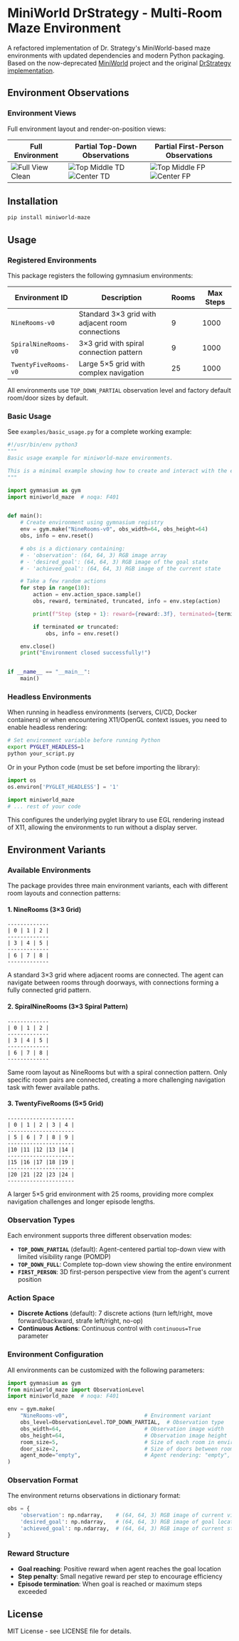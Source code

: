 # MiniWorld DrStrategy - Multi-Room Maze Environment

A refactored implementation of Dr. Strategy's MiniWorld-based maze environments with updated dependencies and modern Python packaging. Based on the now-deprecated [MiniWorld](https://github.com/Farama-Foundation/Miniworld) project and the original [DrStrategy implementation](https://github.com/ahn-ml/drstrategy).

## Environment Observations

### Environment Views
Full environment layout and render-on-position views:

| Full Environment | Partial Top-Down Observations | Partial First-Person Observations |
|---|---|---|
| ![Full View Clean](assets/images/full_view_clean.png) | ![Top Middle TD](assets/images/render_on_pos_1_top_middle_room_topdown.png) ![Center TD](assets/images/render_on_pos_3_environment_center_topdown.png) | ![Top Middle FP](assets/images/render_on_pos_1_top_middle_room_firstperson.png) ![Center FP](assets/images/render_on_pos_3_environment_center_firstperson.png) |

## Installation

```bash
pip install miniworld-maze
```

## Usage

### Registered Environments

This package registers the following gymnasium environments:

| Environment ID | Description | Rooms | Max Steps |
|---|---|---|---|
| `NineRooms-v0` | Standard 3×3 grid with adjacent room connections | 9 | 1000 |
| `SpiralNineRooms-v0` | 3×3 grid with spiral connection pattern | 9 | 1000 |
| `TwentyFiveRooms-v0` | Large 5×5 grid with complex navigation | 25 | 1000 |

All environments use `TOP_DOWN_PARTIAL` observation level and factory default room/door sizes by default.

### Basic Usage

See `examples/basic_usage.py` for a complete working example:

```python
#!/usr/bin/env python3
"""
Basic usage example for miniworld-maze environments.

This is a minimal example showing how to create and interact with the environment.
"""

import gymnasium as gym
import miniworld_maze  # noqa: F401


def main():
    # Create environment using gymnasium registry
    env = gym.make("NineRooms-v0", obs_width=64, obs_height=64)
    obs, info = env.reset()

    # obs is a dictionary containing:
    # - 'observation': (64, 64, 3) RGB image array
    # - 'desired_goal': (64, 64, 3) RGB image of the goal state
    # - 'achieved_goal': (64, 64, 3) RGB image of the current state

    # Take a few random actions
    for step in range(10):
        action = env.action_space.sample()
        obs, reward, terminated, truncated, info = env.step(action)

        print(f"Step {step + 1}: reward={reward:.3f}, terminated={terminated}")

        if terminated or truncated:
            obs, info = env.reset()

    env.close()
    print("Environment closed successfully!")


if __name__ == "__main__":
    main()
```

### Headless Environments

When running in headless environments (servers, CI/CD, Docker containers) or when encountering X11/OpenGL context issues, you need to enable headless rendering:

```bash
# Set environment variable before running Python
export PYGLET_HEADLESS=1
python your_script.py
```

Or in your Python code (must be set before importing the library):

```python
import os
os.environ['PYGLET_HEADLESS'] = '1'

import miniworld_maze
# ... rest of your code
```

This configures the underlying pyglet library to use EGL rendering instead of X11, allowing the environments to run without a display server.

## Environment Variants

### Available Environments

The package provides three main environment variants, each with different room layouts and connection patterns:

#### 1. NineRooms (3×3 Grid)
```
-------------
| 0 | 1 | 2 |
-------------
| 3 | 4 | 5 |
-------------
| 6 | 7 | 8 |
-------------
```
A standard 3×3 grid where adjacent rooms are connected. The agent can navigate between rooms through doorways, with connections forming a fully connected grid pattern.

#### 2. SpiralNineRooms (3×3 Spiral Pattern)
```
-------------
| 0 | 1 | 2 |
-------------
| 3 | 4 | 5 |
-------------
| 6 | 7 | 8 |
-------------
```
Same room layout as NineRooms but with a spiral connection pattern. Only specific room pairs are connected, creating a more challenging navigation task with fewer available paths.

#### 3. TwentyFiveRooms (5×5 Grid)
```
---------------------
| 0 | 1 | 2 | 3 | 4 |
---------------------
| 5 | 6 | 7 | 8 | 9 |
---------------------
|10 |11 |12 |13 |14 |
---------------------
|15 |16 |17 |18 |19 |
---------------------
|20 |21 |22 |23 |24 |
---------------------
```
A larger 5×5 grid environment with 25 rooms, providing more complex navigation challenges and longer episode lengths.

### Observation Types

Each environment supports three different observation modes:

- **`TOP_DOWN_PARTIAL`** (default): Agent-centered partial top-down view with limited visibility range (POMDP)
- **`TOP_DOWN_FULL`**: Complete top-down view showing the entire environment
- **`FIRST_PERSON`**: 3D first-person perspective view from the agent's current position

### Action Space

- **Discrete Actions** (default): 7 discrete actions (turn left/right, move forward/backward, strafe left/right, no-op)
- **Continuous Actions**: Continuous control with `continuous=True` parameter

### Environment Configuration

All environments can be customized with the following parameters:

```python
import gymnasium as gym
from miniworld_maze import ObservationLevel
import miniworld_maze  # noqa: F401

env = gym.make(
    "NineRooms-v0",                        # Environment variant
    obs_level=ObservationLevel.TOP_DOWN_PARTIAL,  # Observation type
    obs_width=64,                          # Observation image width
    obs_height=64,                         # Observation image height
    room_size=5,                           # Size of each room in environment units
    door_size=2,                           # Size of doors between rooms  
    agent_mode="empty",                    # Agent rendering: "empty", "circle", "triangle"
)
```

### Observation Format

The environment returns observations in dictionary format:

```python
obs = {
    'observation': np.ndarray,    # (64, 64, 3) RGB image of current view
    'desired_goal': np.ndarray,   # (64, 64, 3) RGB image of goal location
    'achieved_goal': np.ndarray,  # (64, 64, 3) RGB image of current state
}
```

### Reward Structure

- **Goal reaching**: Positive reward when agent reaches the goal location
- **Step penalty**: Small negative reward per step to encourage efficiency
- **Episode termination**: When goal is reached or maximum steps exceeded


## License

MIT License - see LICENSE file for details.